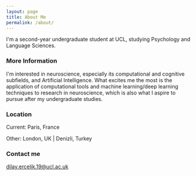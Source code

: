 ```yaml
---
layout: page
title: About Me
permalink: /about/
---
```


I'm a second-year undergraduate student at UCL, studying Psychology and Language Sciences.

### More Information

I'm interested in neuroscience, especially its computational and cognitive subfields, and Artificial Intelligence. 
What excites me the most is the application of computational tools and machine learning/deep learning techniques to research in neuroscience, which is also what I aspire to pursue after my undergraduate studies.

### Location

Current: Paris, France

Other: London, UK | Denizli, Turkey


### Contact me

[dilay.ercelik.19@ucl.ac.uk](mailto:dilay.ercelik.19@ucl.ac.uk)
